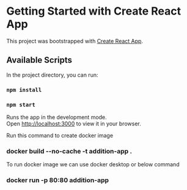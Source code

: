 # Getting Started with Create React App

This project was bootstrapped with [Create React App](https://github.com/facebook/create-react-app).

## Available Scripts

In the project directory, you can run:

### `npm install`

### `npm start`

Runs the app in the development mode.\
Open [http://localhost:3000](http://localhost:3000) to view it in your browser.


Run this command to create docker image

### docker build --no-cache -t addition-app .

To run docker image we can use docker desktop or below command


### docker run -p 80:80 addition-app

